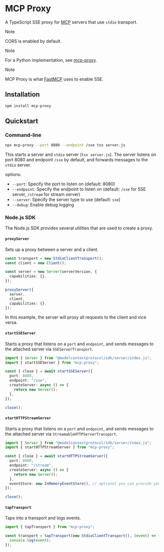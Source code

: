 # MCP Proxy

A TypeScript SSE proxy for [MCP](https://modelcontextprotocol.io/) servers that use `stdio` transport.

> [!NOTE]
> CORS is enabled by default.

> [!NOTE]
> For a Python implementation, see [mcp-proxy](https://github.com/sparfenyuk/mcp-proxy).

> [!NOTE]
> MCP Proxy is what [FastMCP](https://github.com/punkpeye/fastmcp) uses to enable SSE.

## Installation

```bash
npm install mcp-proxy
```

## Quickstart

### Command-line

```bash
npx mcp-proxy --port 8080 --endpoint /sse tsx server.js
```

This starts a server and `stdio` server (`tsx server.js`). The server listens on port 8080 and endpoint `/sse` by default, and forwards messages to the `stdio` server.

options:

- `--port`: Specify the port to listen on (default: 8080)
- `--endpoint`: Specify the endpoint to listen on (default: `/sse` for SSE server, `/stream` for stream server)
- `--server`: Specify the server type to use (default: `sse`)
- `--debug`: Enable debug logging

### Node.js SDK

The Node.js SDK provides several utilities that are used to create a proxy.

#### `proxyServer`

Sets up a proxy between a server and a client.

```ts
const transport = new StdioClientTransport();
const client = new Client();

const server = new Server(serverVersion, {
  capabilities: {},
});

proxyServer({
  server,
  client,
  capabilities: {},
});
```

In this example, the server will proxy all requests to the client and vice versa.

#### `startSSEServer`

Starts a proxy that listens on a `port` and `endpoint`, and sends messages to the attached server via `SSEServerTransport`.

```ts
import { Server } from "@modelcontextprotocol/sdk/server/index.js";
import { startSSEServer } from "mcp-proxy";

const { close } = await startSSEServer({
  port: 8080,
  endpoint: "/sse",
  createServer: async () => {
    return new Server();
  },
});

close();
```

#### `startHTTPStreamServer`

Starts a proxy that listens on a `port` and `endpoint`, and sends messages to the attached server via `StreamableHTTPServerTransport`.

```ts
import { Server } from "@modelcontextprotocol/sdk/server/index.js";
import { startHTTPStreamServer } from "mcp-proxy";

const { close } = await startHTTPStreamServer({
  port: 8080,
  endpoint: "/stream",
  createServer: async () => {
    return new Server();
  },
  eventStore: new InMemoryEventStore(), // optional you can provide your own event store
});

close();
```

#### `tapTransport`

Taps into a transport and logs events.

```ts
import { tapTransport } from "mcp-proxy";

const transport = tapTransport(new StdioClientTransport(), (event) => {
  console.log(event);
});
```

